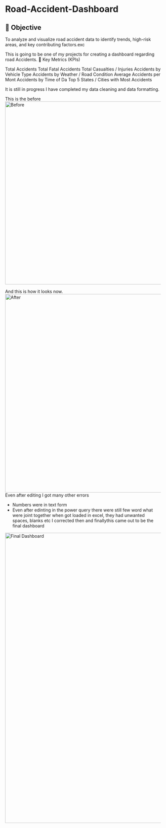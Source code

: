 # Road-Accident-Dashboard

## 🎯 Objective
To analyze and visualize road accident data to identify trends, high-risk areas, and key contributing factors.exc

This is going to be one of my projects for creating a dashboard regarding road Accidents.
🧭 Key Metrics (KPIs)

Total Accidents
Total Fatal Accidents
Total Casualties / Injuries
Accidents by Vehicle Type
Accidents by Weather / Road Condition
Average Accidents per Mont
Accidents by Time of Da
Top 5 States / Cities with Most Accidents

It is still in progress I have completed my data cleaning and data formatting. 

This is the before
<img width="1880" height="590" alt="Before" src="https://github.com/user-attachments/assets/54c07695-211a-49dc-9ba9-85d4541a1431" />

And this is how it looks now.
<img width="1761" height="640" alt="After" src="https://github.com/user-attachments/assets/4069a2f2-9d11-4b5f-a7e3-9a428c6afbed" />
Even after editing I got many other errors 
- Numbers were in text form
- Even after edinting in the power query there were still few word what were joint together when got loaded in excel, they had unwanted spaces, blanks etc
I corrected then and finallythis came out to be the final dashboard
<img width="1781" height="936" alt="Final Dashboard" src="https://github.com/user-attachments/assets/33e5beea-20af-4d61-8a88-dd85fca618ec" />






